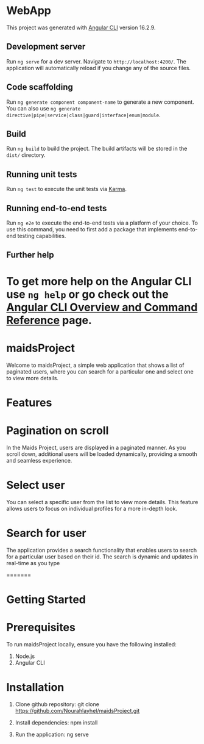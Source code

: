 # WebApp

This project was generated with [Angular CLI](https://github.com/angular/angular-cli) version 16.2.9.

## Development server

Run `ng serve` for a dev server. Navigate to `http://localhost:4200/`. The application will automatically reload if you change any of the source files.

## Code scaffolding

Run `ng generate component component-name` to generate a new component. You can also use `ng generate directive|pipe|service|class|guard|interface|enum|module`.

## Build

Run `ng build` to build the project. The build artifacts will be stored in the `dist/` directory.

## Running unit tests

Run `ng test` to execute the unit tests via [Karma](https://karma-runner.github.io).

## Running end-to-end tests

Run `ng e2e` to execute the end-to-end tests via a platform of your choice. To use this command, you need to first add a package that implements end-to-end testing capabilities.

## Further help

# To get more help on the Angular CLI use `ng help` or go check out the [Angular CLI Overview and Command Reference](https://angular.io/cli) page.

# maidsProject

Welcome to maidsProject, a simple web application that shows a list of paginated users, where you can search for a particular one and select one to view more details.

# Features

# Pagination on scroll

In the Maids Project, users are displayed in a paginated manner. As you scroll down, additional users will be loaded dynamically, providing a smooth and seamless experience.

# Select user

You can select a specific user from the list to view more details. This feature allows users to focus on individual profiles for a more in-depth look.

# Search for user

The application provides a search functionality that enables users to search for a particular user based on their id. The search is dynamic and updates in real-time as you type

=======

# Getting Started

# Prerequisites

To run maidsProject locally, ensure you have the following installed:

1. Node.js
2. Angular CLI

# Installation

1. Clone github repository:
   git clone https://github.com/Nourahlayhel/maidsProject.git

2. Install dependencies:
   npm install

3. Run the application:
   ng serve
